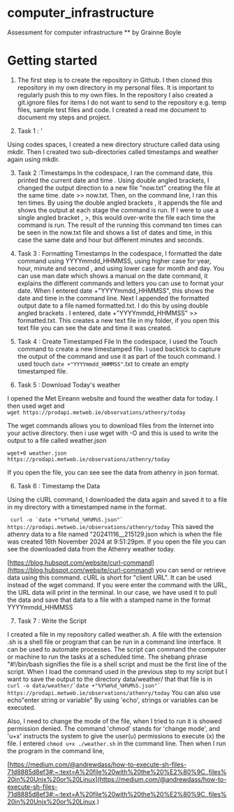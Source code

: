 # computer_infrastructure
Assessment for computer infrastructure
** by Grainne Boyle

# Getting started

1. The first step is to create the repository in Github. I then cloned this repository in my own directory in my personal files.
It is important to regularly push this to my own files.
In the repository I also created a git.ignore files for items I do not want to send to the repository e.g. temp files, sample test files and code.
I created a read me document to document my steps and project.

2. Task 1 : '

Using codes spaces, I created a new directory structure called data using mkdir. Then I created two sub-directories called timestamps and weather again using mkdir.

3. Task 2 :Timestamps
In the codespace, I ran the command date, this printed the current date and time . Using double angled brackets, I changed the output direction to a new file "now.txt" creating the file at the same time. date >> now.txt. Then, on the command line, I ran this ten times. By using the double angled brackets , it appends the file and shows the output at each stage the command is run. If I were to use a single angled bracket , >, this would over-write the file each time the command is run. The result of the running this command ten times can be seen in the now.txt file and shows a list of dates and time, in this case the same date and hour but different minutes and seconds.

3. Task 3 : Formatting Timestamps
In the codespace, I formatted the date command using YYYYmmdd_HHMMSS, using higher case for year, hour, minute and second , and using lower case for month and day. You can use man date which shows a manual on the date command, it explains the different commands and letters you can use to format your date. When I entered date +"YYYYmmdd_HHMMSS", this shows the date and time in the command line. Next I appended the formatted output date to a file named formatted.txt. I do this by using double angled brackets . I entered, date +"YYYYmmdd_HHMMSS" >> formatted.txt. This creates a new text file in my folder, if you open this text file you can see the date and time it was created.

4. Task 4 : Create Timestamped File
In the codespace, I used the Touch command to create a new timestamped file. I used backtick to capture the output of the command and use it as part of the touch command. I used touch `date +"YYYYmmdd_HHMMSS"`.txt to create an empty timestamped file.

5. Task 5 : Download Today's weather

 I opened the Met Eireann website and found the weather data for today. I then used wget and   
 ```wget https://prodapi.metweb.ie/observations/athenry/today  ```

 The wget commands allows you to download files from the Internet into your active directory. then i use wget with -O  and this is used to write the output to a file called weather.json

 ```wget+0 weather.json https://prodapi.metweb.ie/observations/athenry/today  ```

 If you open the file, you can see see the data from athenry in json format.

 6. Task 6 : Timestamp the Data

 Using the cURL command,  I downloaded the data again and saved it to a file in my directory with a timestamped name in the format.

 ``` curl -o `date +"%Y%m%d_%H%M%S.json"` https://prodapi.metweb.ie/observations/athenry/today```
This saved the athenry data to a file named "20241116__215129.json which is when the file was created 16th November 2024 at 9:51:29pm. If you open the file you can see the downloaded data from the Athenry weather today.


[https://blog.hubspot.com/website/curl-command](https://blog.hubspot.com/website/curl-command) you can send or retrieve data using this command. cURL is short for "client URL". It can be used instead of the wget command. If you were enter the command with the URL, the URL data will print in the terminal. In our case, we have used it to pull the data and save that data to a file with a stamped name in the format YYYYmmdd_HHMMSS

7. Task 7 : Write the Script

I created a file in my repository called weather.sh. A file with the extension .sh is a shell file or program that can be run in a command line interface. It can be used to automate processes.
The script can command the computer or machine to run  the tasks at a scheduled time. The shebang phrase "#!/bin/bash signifies the file is a shell script and must be the first line of the script.
When I load the command used in the previous step to my script but I want to save the output to the directory data/weather/ that that file is in   ``` curl -o data/weather/`date +"%Y%m%d_%H%M%S.json"` https://prodapi.metweb.ie/observations/athenry/today```
You can also use echo"enter string or variable" By using 'echo', strings or variables can be executed. 

Also, I need to change the mode of the file, when I tried to run it is showed permission denied. The command 'chmod' stands for 'change mode', and 'u+x' instructs the system to give the user(u) permissions to execute (x) the file. I entered ```chmod u+x ./weather.sh``` in the command line. Then when I run the program in the command line,


[https://medium.com/@andrewdass/how-to-execute-sh-files-71d8885d8ef3#:~:text=A%20file%20with%20the%20%E2%80%9C.,files%20in%20Unix%20or%20Linux](https://medium.com/@andrewdass/how-to-execute-sh-files-71d8885d8ef3#:~:text=A%20file%20with%20the%20%E2%80%9C.,files%20in%20Unix%20or%20Linux.)